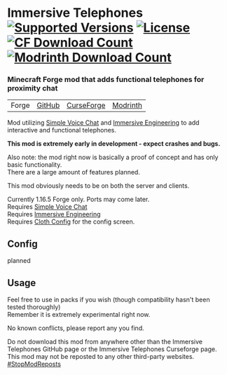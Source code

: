 <h1>Immersive Telephones<br>
  <a href="https://www.curseforge.com/minecraft/mc-mods/immersive-telephones-forge"><img src="http://cf.way2muchnoise.eu/versions/%20For%20MC%20_immersive-telephones-forge_all(555-0C8E8E-fff-010101).svg" alt="Supported Versions"></a>
  <a href="https://github.com/PieKing1215/ImmersiveTelephones-Forge/blob/master/LICENSE"><img src="https://img.shields.io/github/license/PieKing1215/ImmersiveTelephones-Forge?style=flat&color=0C8E8E" alt="License"></a>
  <a href="https://www.curseforge.com/minecraft/mc-mods/immersive-telephones-forge"><img src="http://cf.way2muchnoise.eu/full_immersive-telephones-forge_downloads(E04E14-555-fff-010101-1C1C1C).svg" alt="CF Download Count"></a>
  <a href="https://modrinth.com/mod/immersive-telephones-forge"><img src="https://waffle.coffee/modrinth/immersive-telephones-forge/downloads" alt="Modrinth Download Count"></a>
</h1>

### Minecraft Forge mod that adds functional telephones for proximity chat

<table>
<tr>
  <td>Forge</td>
  <td><a href="https://github.com/PieKing1215/ImmersiveTelephones-Forge">GitHub</a></td>
  <td><a href="https://www.curseforge.com/minecraft/mc-mods/immersive-telephones-forge">CurseForge</a></td>
  <td><a href="https://modrinth.com/mod/immersive-telephones-forge">Modrinth</a></td>
</tr>
</table>

Mod utilizing [Simple Voice Chat](https://github.com/henkelmax/simple-voice-chat) 
and [Immersive Engineering](https://github.com/BluSunrize/ImmersiveEngineering)
to add interactive and functional telephones.<br> 

**This mod is extremely early in development - expect crashes and bugs.**<br>

Also note: the mod right now is basically a proof of concept and has only basic functionality.<br>
There are a large amount of features planned.

This mod obviously needs to be on both the server and clients.

Currently 1.16.5 Forge only. Ports may come later.<br>
Requires [Simple Voice Chat](https://www.curseforge.com/minecraft/mc-mods/simple-voice-chat)<br>
Requires [Immersive Engineering](https://www.curseforge.com/minecraft/mc-mods/immersive-engineering)<br>
Requires [Cloth Config](https://www.curseforge.com/minecraft/mc-mods/cloth-config-forge) for the config screen.

## Config
planned

## Usage

Feel free to use in packs if you wish (though compatibility hasn't been tested thoroughly)<br>
Remember it is extremely experimental right now.

No known conflicts, please report any you find.

Do not download this mod from anywhere other than the Immersive Telephones GitHub page or the Immersive Telephones Curseforge page.<br>
This mod may not be reposted to any other third-party websites.<br>
[#StopModReposts](https://stopmodreposts.org)
